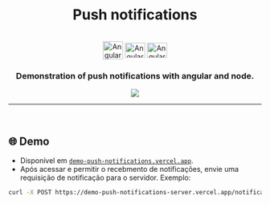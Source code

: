 <div>
    <h1 align="center">
        Push notifications
    </h1>
    <div align="center" style="display: inline_block"><br>
        <img align="center" alt="Angular" height="36" width="40" src="https://angular.io/assets/images/logos/angular/angular.svg">
        <img align="center" alt="Angular" height="30" width="40" src="https://angular.io/generated/images/marketing/concept-icons/pwa.svg">
        <img align="center" alt="Angular" height="30" width="40" src="https://nodejs.dev/static/images/brand/hexagon/js-green.svg">
    </div>
    <h3 align="center">Demonstration of push notifications with angular and node.</h3>
    <p align="center"></p>
    <p align="center">
        <a href="https://github.com/baptisteArno/typebot.io/blob/main/LICENSE"><img src="https://img.shields.io/badge/license-MIT-blue" /></a>
    </p>
	<hr>
</div>

<br>

## 🌐 Demo

- Disponível em [`demo-push-notifications.vercel.app`](https://demo-push-notifications.vercel.app/).
- Após acessar e permitir o recebmento de notificações, envie uma requisição de notificação para o servidor. Exemplo:
```bash
curl -X POST https://demo-push-notifications-server.vercel.app/notification/push/send -H "Content-Type: application/json" -d '{"title": "Test 1", "body": "Notification Test"}'
```
